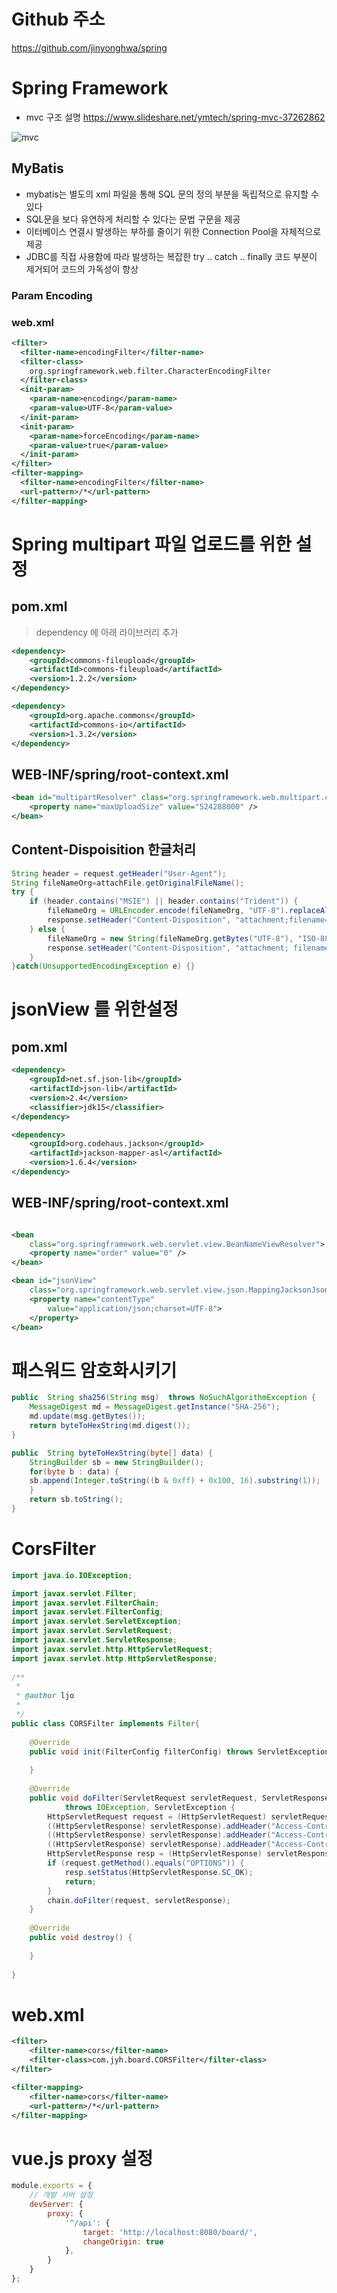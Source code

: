 # Github 주소
https://github.com/jinyonghwa/spring


# Spring Framework
- mvc 구조 설명 https://www.slideshare.net/ymtech/spring-mvc-37262862

![mvc](https://t1.daumcdn.net/cfile/tistory/992B234C5C807FD114?download)

## MyBatis
- mybatis는 별도의 xml 파일을 통해 SQL 문의 정의 부분을 독립적으로 유지할 수 있다
- SQL문을 보다 유연하게 처리할 수 있다는 문법 구문을 제공
- 이터베이스 연결시 발생하는 부하를 줄이기 위한 Connection Pool을 자체적으로 제공
- JDBC를 직접 사용함에 따라 발생하는 복잡한 try .. catch .. finally 코드 부분이 제거되어 코드의 가독성이 향상



### Param Encoding 
### web.xml
``` xml
<filter>
  <filter-name>encodingFilter</filter-name>
  <filter-class>
    org.springframework.web.filter.CharacterEncodingFilter
  </filter-class>
  <init-param>
    <param-name>encoding</param-name>
    <param-value>UTF-8</param-value>
  </init-param>
  <init-param>
    <param-name>forceEncoding</param-name>
    <param-value>true</param-value>
  </init-param>
</filter>
<filter-mapping>
  <filter-name>encodingFilter</filter-name>
  <url-pattern>/*</url-pattern>
</filter-mapping>
```

# Spring multipart 파일 업로드를 위한 설정


## pom.xml
> dependency 에 아래 라이브러리 추가
``` xml
<dependency>
	<groupId>commons-fileupload</groupId>
	<artifactId>commons-fileupload</artifactId>
	<version>1.2.2</version>
</dependency>

<dependency>
	<groupId>org.apache.commons</groupId>
	<artifactId>commons-io</artifactId>
	<version>1.3.2</version>
</dependency>
```

## WEB-INF/spring/root-context.xml

``` xml
<bean id="multipartResolver" class="org.springframework.web.multipart.commons.CommonsMultipartResolver">
	<property name="maxUploadSize" value="524288000" />
</bean>
  ```

## Content-Dispoisition 한글처리
``` java
String header = request.getHeader("User-Agent");
String fileNameOrg=attachFile.getOriginalFileName();
try {
	if (header.contains("MSIE") || header.contains("Trident")) {
		fileNameOrg = URLEncoder.encode(fileNameOrg, "UTF-8").replaceAll("\\+", "%20");
		response.setHeader("Content-Disposition", "attachment;filename=" + fileNameOrg + ";");
	} else {
		fileNameOrg = new String(fileNameOrg.getBytes("UTF-8"), "ISO-8859-1");
		response.setHeader("Content-Disposition", "attachment; filename=\"" + fileNameOrg + "\"");
	}
}catch(UnsupportedEncodingException e) {}
```

# jsonView 를 위한설정

## pom.xml
``` xml
<dependency>
	<groupId>net.sf.json-lib</groupId>
	<artifactId>json-lib</artifactId>
	<version>2.4</version>
	<classifier>jdk15</classifier>
</dependency>

<dependency>
	<groupId>org.codehaus.jackson</groupId>
	<artifactId>jackson-mapper-asl</artifactId>
	<version>1.6.4</version>
</dependency>
```

## WEB-INF/spring/root-context.xml

``` xml

<bean
	class="org.springframework.web.servlet.view.BeanNameViewResolver">
	<property name="order" value="0" />
</bean>

<bean id="jsonView"
	class="org.springframework.web.servlet.view.json.MappingJacksonJsonView">
	<property name="contentType"
		value="application/json;charset=UTF-8">
	</property>
</bean>
```


# 패스워드 암호화시키기 
``` java
public  String sha256(String msg)  throws NoSuchAlgorithmException {
    MessageDigest md = MessageDigest.getInstance("SHA-256");
    md.update(msg.getBytes());
    return byteToHexString(md.digest());
}

public  String byteToHexString(byte[] data) {
    StringBuilder sb = new StringBuilder();
    for(byte b : data) {
	sb.append(Integer.toString((b & 0xff) + 0x100, 16).substring(1));
    }
    return sb.toString();
}
```

# CorsFilter

``` java
import java.io.IOException;

import javax.servlet.Filter;
import javax.servlet.FilterChain;
import javax.servlet.FilterConfig;
import javax.servlet.ServletException;
import javax.servlet.ServletRequest;
import javax.servlet.ServletResponse;
import javax.servlet.http.HttpServletRequest;
import javax.servlet.http.HttpServletResponse;
 
/**
 *
 * @author ljo
 *
 */
public class CORSFilter implements Filter{
 
    @Override
    public void init(FilterConfig filterConfig) throws ServletException {
 
    }
 
    @Override
    public void doFilter(ServletRequest servletRequest, ServletResponse servletResponse, FilterChain chain)
            throws IOException, ServletException {
        HttpServletRequest request = (HttpServletRequest) servletRequest;
        ((HttpServletResponse) servletResponse).addHeader("Access-Control-Allow-Origin", "*");
        ((HttpServletResponse) servletResponse).addHeader("Access-Control-Allow-Methods","GET, OPTIONS, HEAD, PUT, POST");
        ((HttpServletResponse) servletResponse).addHeader("Access-Control-Allow-Headers","Origin, X-Requested-With, Content-Type, Accept");
        HttpServletResponse resp = (HttpServletResponse) servletResponse;
        if (request.getMethod().equals("OPTIONS")) {
            resp.setStatus(HttpServletResponse.SC_OK);
            return;
        }
        chain.doFilter(request, servletResponse);
    }
 
    @Override
    public void destroy() {
 
    }
 
}
```


# web.xml

``` xml
<filter>
    <filter-name>cors</filter-name>
    <filter-class>com.jyh.board.CORSFilter</filter-class>
</filter>

<filter-mapping>
    <filter-name>cors</filter-name>
    <url-pattern>/*</url-pattern>
</filter-mapping>

```

#  vue.js proxy 설정

``` javascript
module.exports = {
    // 개발 서버 설정
    devServer: {
        proxy: {
            '^/api': {
                target: 'http://localhost:8080/board/',
                changeOrigin: true
            },
        }
    }
};

```




